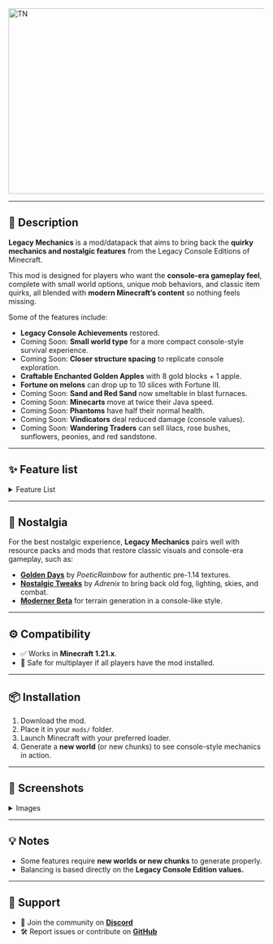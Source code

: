 <img width="1539" height="365" alt="TN" src="https://github.com/user-attachments/assets/3a5e5527-333a-47e2-9443-8f038c11eb65" />


---

## 📖 Description

**Legacy Mechanics** is a mod/datapack that aims to bring back the **quirky mechanics and nostalgic features** from the Legacy Console Editions of Minecraft.

This mod is designed for players who want the **console-era gameplay feel**, complete with small world options, unique mob behaviors, and classic item quirks, all blended with **modern Minecraft’s content** so nothing feels missing.

Some of the features include:

* **Legacy Console Achievements** restored.
* Coming Soon: **Small world type** for a more compact console-style survival experience.
* Coming Soon: **Closer structure spacing** to replicate console exploration.
* **Craftable Enchanted Golden Apples** with 8 gold blocks + 1 apple.
* **Fortune on melons** can drop up to 10 slices with Fortune III.
* Coming Soon: **Sand and Red Sand** now smeltable in blast furnaces.
* Coming Soon: **Minecarts** move at twice their Java speed.
* Coming Soon: **Phantoms** have half their normal health.
* Coming Soon: **Vindicators** deal reduced damage (console values).
* Coming Soon: **Wandering Traders** can sell lilacs, rose bushes, sunflowers, peonies, and red sandstone.

---

## ✨ Feature list

<details>  
<summary>Feature List</summary>  

## Key:

✅ - Implemented
☑️ - Planned
❌ - Not Implemented

| **Feature**                                         | Implemented | Planned |
| --------------------------------------------------- | ----------- | ------- |
| Console-style Achievements                          | ✅           | ☑️      |
| Legacy Console small world type                     | ✅           | ☑️      |
| Closer structure generation                         | ✅           | ☑️      |
| Dead bushes drop 1 stick                            | ✅           | ☑️      |
| Enchanted Golden Apple crafting recipe              | ✅           | ☑️      |
| Jack-O-Lantern & Jungle Tree Sapling names restored | ✅           | ☑️      |
| Fortune melons (up to 10 slices)                    | ✅           | ☑️      |
| Sand/Red Sand blast furnace smelting                | ✅           | ☑️      |
| Short Grass → Tall Grass                            | ✅           | ☑️      |
| Tall Grass → Double Tall Grass                      | ✅           | ☑️      |
| Minecarts move 2× faster                            | ✅           | ☑️      |
| Phantoms have 10 HP                                 | ✅           | ☑️      |
| Vindicators deal reduced damage                     | ✅           | ☑️      |
| Wandering Traders sell flowers & red sandstone      | ✅           | ☑️      |

</details>  

---

## 🌌 Nostalgia

For the best nostalgic experience, **Legacy Mechanics** pairs well with resource packs and mods that restore classic visuals and console-era gameplay, such as:

* [**Golden Days**](https://github.com/PoeticRainbow/golden-days/releases) by *PoeticRainbow* for authentic pre-1.14 textures.
* [**Nostalgic Tweaks**](https://modrinth.com/mod/nostalgic-tweaks) by *Adrenix* to bring back old fog, lighting, skies, and combat.
* [**Moderner Beta**](https://modrinth.com/mod/moderner-beta) for terrain generation in a console-like style.

---

## ⚙️ Compatibility

* ✅ Works in **Minecraft 1.21.x**.
* 🔧 Safe for multiplayer if all players have the mod installed.

---

## 📦 Installation

1. Download the mod.
2. Place it in your `mods/` folder.
3. Launch Minecraft with your preferred loader.
4. Generate a **new world** (or new chunks) to see console-style mechanics in action.

---

## 📸 Screenshots

<details>  
<summary>Images</summary>  

<img width="1920" height="1081" alt="2025-10-07_23 18 00" src="https://github.com/user-attachments/assets/11addb1c-7134-40a4-91f6-996dee5ebf91" />


</details>  

---

## 💡 Notes

* Some features require **new worlds or new chunks** to generate properly.
* Balancing is based directly on the **Legacy Console Edition values.**

---

## 🤝 Support

* 💬 Join the community on [**Discord**](https://discord.com/invite/ByYuaN9Qp6)
* 🛠️ Report issues or contribute on [**GitHub**](https://github.com/Pigzone00/Legacy-Mechanics)
